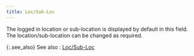 ```yaml
---
title: Loc/Sub-Loc
---
```



The logged in location or sub-location is displayed by default in this  field. The location/sub-location can be changed as required.


{:.see_also}
See also
: [Loc/Sub-Loc]({{site.sp_baseurl}}/sales-ret-docs/sales-ret-doc/contents/tab-details/dtls-info/other/department_document_information_sales_return_document_content.html)
